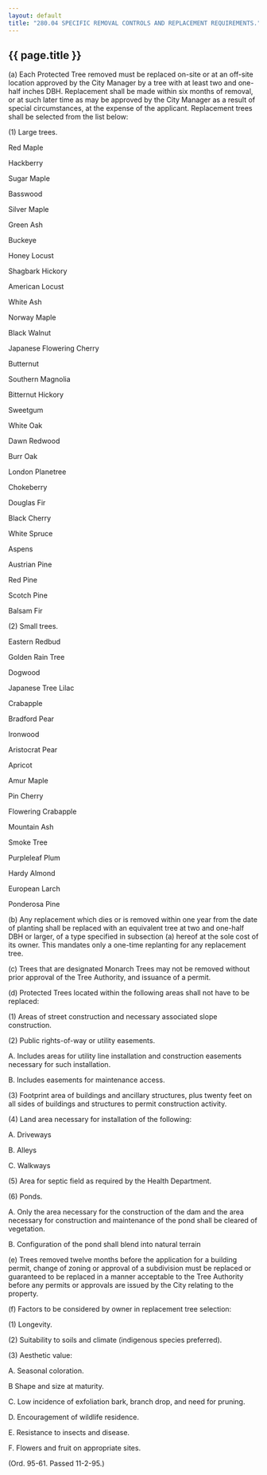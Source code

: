 ---
layout: default 
title: "280.04 SPECIFIC REMOVAL CONTROLS AND REPLACEMENT REQUIREMENTS."---

{{ page.title }}
----------------

​(a) Each Protected Tree removed must be replaced on-site or at an
off-site location approved by the City Manager by a tree with at least
two and one-half inches DBH. Replacement shall be made within six months
of removal, or at such later time as may be approved by the City Manager
as a result of special circumstances, at the expense of the applicant.
Replacement trees shall be selected from the list below:

​(1) Large trees.

Red Maple

Hackberry

Sugar Maple

Basswood

Silver Maple

Green Ash

Buckeye

Honey Locust

Shagbark Hickory

American Locust

White Ash

Norway Maple

Black Walnut

Japanese Flowering Cherry

Butternut

Southern Magnolia

Bitternut Hickory

Sweetgum

White Oak

Dawn Redwood

Burr Oak

London Planetree

Chokeberry

Douglas Fir

Black Cherry

White Spruce

Aspens

Austrian Pine

Red Pine

Scotch Pine

Balsam Fir

​(2) Small trees.

Eastern Redbud

Golden Rain Tree

Dogwood

Japanese Tree Lilac

Crabapple

Bradford Pear

Ironwood

Aristocrat Pear

Apricot

Amur Maple

Pin Cherry

Flowering Crabapple

Mountain Ash

Smoke Tree

Purpleleaf Plum

Hardy Almond

European Larch

Ponderosa Pine

​(b) Any replacement which dies or is removed within one year from the
date of planting shall be replaced with an equivalent tree at two and
one-half DBH or larger, of a type specified in subsection (a) hereof at
the sole cost of its owner. This mandates only a one-time replanting for
any replacement tree.

​(c) Trees that are designated Monarch Trees may not be removed without
prior approval of the Tree Authority, and issuance of a permit.

​(d) Protected Trees located within the following areas shall not have
to be replaced:

​(1) Areas of street construction and necessary associated slope
construction.

​(2) Public rights-of-way or utility easements.

A. Includes areas for utility line installation and construction
easements necessary for such installation.

B. Includes easements for maintenance access.

​(3) Footprint area of buildings and ancillary structures, plus twenty
feet on all sides of buildings and structures to permit construction
activity.

​(4) Land area necessary for installation of the following:

A. Driveways

B. Alleys

C. Walkways

​(5) Area for septic field as required by the Health Department.

​(6) Ponds.

A. Only the area necessary for the construction of the dam and the area
necessary for construction and maintenance of the pond shall be cleared
of vegetation.

B. Configuration of the pond shall blend into natural terrain

​(e) Trees removed twelve months before the application for a building
permit, change of zoning or approval of a subdivision must be replaced
or guaranteed to be replaced in a manner acceptable to the Tree
Authority before any permits or approvals are issued by the City
relating to the property.

​(f) Factors to be considered by owner in replacement tree selection:

​(1) Longevity.

​(2) Suitability to soils and climate (indigenous species preferred).

​(3) Aesthetic value:

A. Seasonal coloration.

B Shape and size at maturity.

C. Low incidence of exfoliation bark, branch drop, and need for pruning.

D. Encouragement of wildlife residence.

E. Resistance to insects and disease.

F. Flowers and fruit on appropriate sites.

(Ord. 95-61. Passed 11-2-95.)
